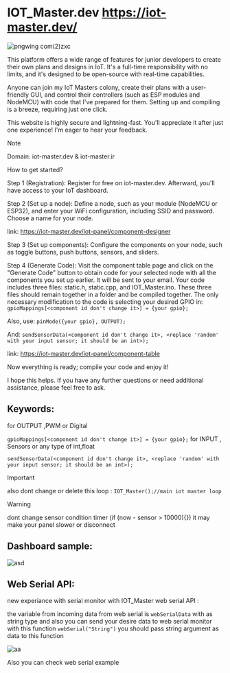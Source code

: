 # IOT_Master.dev https://iot-master.dev/

![pngwing com(2)zxc](https://github.com/amirsayyad7686/IOT_Master.dev/assets/78236642/1d2806a5-7e5e-4d71-9972-32f0bdffa96e)

This platform offers a wide range of features for junior developers to create their own plans and designs in IoT. It's a full-time responsibility with no limits, and it's designed to be open-source with real-time capabilities.

Anyone can join my IoT Masters colony, create their plans with a user-friendly GUI, and control their controllers (such as ESP modules and NodeMCU) with code that I've prepared for them. Setting up and compiling is a breeze, requiring just one click.

This website is highly secure and lightning-fast. You'll appreciate it after just one experience! I'm eager to hear your feedback.
> [!NOTE]
> Domain: iot-master.dev & iot-master.ir

How to get started?

Step 1 (Registration): Register for free on iot-master.dev. Afterward, you'll have access to your IoT dashboard.

Step 2 (Set up a node): Define a node, such as your module (NodeMCU or ESP32), and enter your WiFi configuration, including SSID and password. Choose a name for your node.

link:
https://iot-master.dev/iot-panel/component-designer

Step 3 (Set up components): Configure the components on your node, such as toggle buttons, push buttons, sensors, and sliders.

Step 4 (Generate Code): Visit the component table page and click on the "Generate Code" button to obtain code for your selected node with all the components you set up earlier. It will be sent to your email. Your code includes three files: static.h, static.cpp, and IOT_Master.ino. These three files should remain together in a folder and be compiled together. The only necessary modification to the code is selecting your desired GPIO in:
`gpioMappings[<component id don't change it>] = {your gpio};`

Also, use:
`pinMode({your gpio}, OUTPUT);`

And:
`sendSensorData(<component id don't change it>, <replace 'random' with your input sensor; it should be an int>);`

link:
https://iot-master.dev/iot-panel/component-table

Now everything is ready; compile your code and enjoy it!

I hope this helps. If you have any further questions or need additional assistance, please feel free to ask.


## Keywords:

for OUTPUT ,PWM or Digital

`gpioMappings[<component id don't change it>] = {your gpio};`
for INPUT , Sensors or any type of int,float

`sendSensorData(<component id don't change it>, <replace 'random' with your input sensor; it should be an int>);`

> [!IMPORTANT]
> also dont change or delete this loop :
> `IOT_Master();//main iot master loop`

> [!WARNING]
> dont change sensor condition timer (if (now - sensor > 10000){}) it may make your panel slower or disconnect 

## Dashboard sample:

![asd](https://github.com/amirsayyad7686/IOT_Master.dev/assets/78236642/b32050aa-171b-4e6a-b44b-0676ed642f2c)


## Web Serial API:

new experiance with serial monitor with IOT_Master web serial API :

the variable from incoming data from web serial is `webSerialData` with as string type and also you can send your desire data to web serial monitor with this function `webSerial("String")` you should pass string argument as data to this function

![aa](https://github.com/amirsayyad7686/IOT_Master.dev/assets/78236642/9318ce87-90d7-4b33-93d2-f3972f8ae22e)

Also you can check web serial example 




